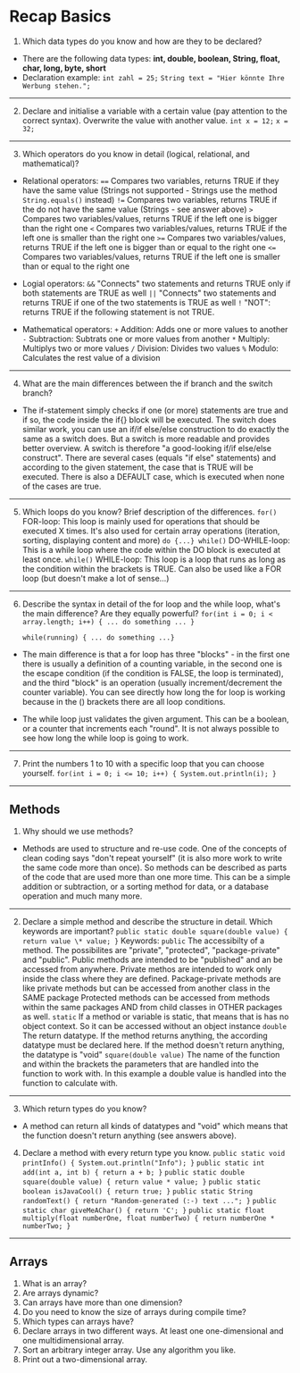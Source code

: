 # Recap Basics

1. Which data types do you know and how are they to be declared?

- There are the following data types: **int, double, boolean, String, float, char, long, byte, short**
- Declaration example:
  `int zahl = 25;`
  `String text = "Hier könnte Ihre Werbung stehen.";`

---

2. Declare and initialise a variable with a certain value (pay attention to the correct syntax). Overwrite the value with another value.
   `int x = 12;`
   `x = 32;`

---

3. Which operators do you know in detail (logical, relational, and mathematical)?

- Relational operators:
  `==` Compares two variables, returns TRUE if they have the same value (Strings not supported - Strings use the method `String.equals()` instead)
  `!=` Compares two variables, returns TRUE if the do not have the same value (Strings - see answer above)
  `>` Compares two variables/values, returns TRUE if the left one is bigger than the right one
  `<` Compares two variables/values, returns TRUE if the left one is smaller than the right one
  `>=` Compares two variables/values, returns TRUE if the left one is bigger than or equal to the right one
  `<=` Compares two variables/values, returns TRUE if the left one is smaller than or equal to the right one

- Logial operators:
  `&&` "Connects" two statements and returns TRUE only if both statements are TRUE as well
  `||` "Connects" two statements and returns TRUE if one of the two statements is TRUE as well
  `!` "NOT": returns TRUE if the following statement is not TRUE.

- Mathematical operators:
  `+` Addition: Adds one or more values to another
  `-` Subtraction: Subtrats one or more values from another
  `*` Multiply: Multiplys two or more values
  `/` Division: Divides two values
  `%` Modulo: Calculates the rest value of a division

---

4. What are the main differences between the if branch and the switch branch?

- The if-statement simply checks if one (or more) statements are true and if so, the code inside the if{} block will be executed. The switch does similar work, you can use an if/if else/else construction to do exactly the same as a switch does. But a switch is more readable and provides better overview. A switch is therefore "a good-looking if/if else/else construct". There are several cases (equals "if else" statements) and according to the given statement, the case that is TRUE will be executed. There is also a DEFAULT case, which is executed when none of the cases are true.

---

5. Which loops do you know? Brief description of the differences.
   `for()` FOR-loop: This loop is mainly used for operations that should be executed X times. It's also used for certain array operations (iteration, sorting, displaying content and more)
   `do {...} while()` DO-WHILE-loop: This is a while loop where the code within the DO block is executed at least once.
   `while()` WHILE-loop: This loop is a loop that runs as long as the condition within the brackets is TRUE. Can also be used like a FOR loop (but doesn't make a lot of sense...)

---

6. Describe the syntax in detail of the for loop and the while loop, what's the main difference? Are they equally powerful?
   `for(int i = 0; i < array.length; i++) { ... do something ... }`

   `while(running) { ... do something ...}`

- The main difference is that a for loop has three "blocks" - in the first one there is usually a definition of a counting variable, in the second one is the escape condition (if the condition is FALSE, the loop is terminated), and the third "block" is an operation (usually increment/decrement the counter variable).
  You can see directly how long the for loop is working because in the () brackets there are all loop conditions.

- The while loop just validates the given argument. This can be a boolean, or a counter that increments each "round".
  It is not always possible to see how long the while loop is going to work.

---

7. Print the numbers 1 to 10 with a specific loop that you can choose yourself.
   `for(int i = 0; i <= 10; i++) { System.out.println(i); }`

---

## Methods

1. Why should we use methods?

- Methods are used to structure and re-use code. One of the concepts of clean coding says "don't repeat yourself" (it is also more work to write the same code more than once). So methods can be described as parts of the code that are used more than one more time. This can be a simple addition or subtraction, or a sorting method for data, or a database operation and much many more.

---

2. Declare a simple method and describe the structure in detail. Which keywords are important?
   `public static double square(double value) { return value \* value; }`
   Keywords:
   `public` The accessibilty of a method. The possibilites are "private", "protected", "package-private" and "public". Public methods are intended to be "published" and an be accessed from anywhere.
   Private methos are intended to work only inside the class where they are defined.
   Package-private methods are like private methods but can be accessed from another class in the SAME package
   Protected methods can be accessed from methods within the same packages AND from child classes in OTHER packages as well.
   `static` If a method or variable is static, that means that is has no object context. So it can be accessed without an object instance
   `double` The return datatype. If the method returns anything, the according datatype must be declared here. If the method doesn't return anything, the datatype is "void"
   `square(double value)` The name of the function and within the brackets the parameters that are handled into the function to work with. In this example a double value is handled into the function to calculate with.

---

3. Which return types do you know?

- A method can return all kinds of datatypes and "void" which means that the function doesn't return anything (see answers above).

4. Declare a method with every return type you know.
   `public static void printInfo() { System.out.println("Info"); }`
   `public static int add(int a, int b) { return a + b; }`
   `public static double square(double value) { return value * value; }`
   `public static boolean isJavaCool() { return true; }`
   `public static String randomText() { return "Random-generated (:-) text ..."; }`
   `public static char giveMeAChar() { return 'C'; }`
   `public static float multiply(float numberOne, float numberTwo) { return numberOne * numberTwo; }`

---

## Arrays

1. What is an array?
2. Are arrays dynamic?
3. Can arrays have more than one dimension?
4. Do you need to know the size of arrays during compile time?
5. Which types can arrays have?
6. Declare arrays in two different ways. At least one one-dimensional and one multidimensional array.
7. Sort an arbitrary integer array. Use any algorithm you like.
8. Print out a two-dimensional array.
